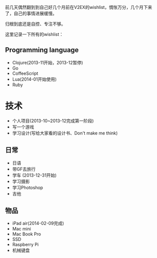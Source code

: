 前几天偶然翻到到自己好几个月前在V2EX的wishlist，惆怅万分，几个月下来了，自己的事情进展缓慢。

归根到底还是自控、专注不够。

这里记录一下所有的wishlist：

## Programming language

+ Clojure(2013-11开始，2013-12暂停)
+ Go
+ CoffeeScript
+ Lua(2014-01开始使用)
+ Ruby

# 技术

+ 个人项目(2013-10~2013-12完成第一阶段)
+ 写一个游戏
+ 学习设计(写给大家看的设计书、Don't make me think)

## 日常

+ 日语
+ 带GF去旅行
+ 学车 (2013-12-31开始)
+ 学习摄影
+ 学习Photoshop
+ 吉他

## 物品

+ iPad air(2014-02-09完成)
+ Mac mini
+ Mac Book Pro
+ SSD
+ Raspberry Pi
+ 机械键盘
